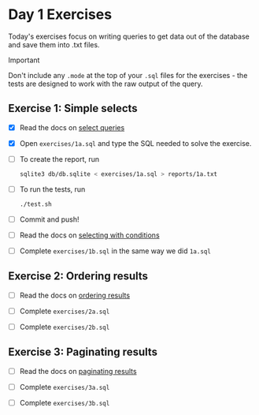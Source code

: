 # Day 1 Exercises

Today's exercises focus on writing queries to get data out of the database and
save them into .txt files.

> [!IMPORTANT]
>
> Don't include any `.mode` at the top of your `.sql` files for the exercises -
> the tests are designed to work with the raw output of the query.

## Exercise 1: Simple selects

- [x] Read the docs on
      [select queries](https://tech-docs.corndel.com/sql/select-queries.html)

- [x] Open `exercises/1a.sql` and type the SQL needed to solve the exercise.

- [ ] To create the report, run

  ```bash
  sqlite3 db/db.sqlite < exercises/1a.sql > reports/1a.txt
  ```

- [ ] To run the tests, run

  ```bash
  ./test.sh
  ```

- [ ] Commit and push!

- [ ] Read the docs on
      [selecting with conditions](https://tech-docs.corndel.com/sql/select-queries.html)

- [ ] Complete `exercises/1b.sql` in the same way we did `1a.sql`

## Exercise 2: Ordering results

- [ ] Read the docs on
      [ordering results](https://tech-docs.corndel.com/sql/ordering-results.html)

- [ ] Complete `exercises/2a.sql`

- [ ] Complete `exercises/2b.sql`

## Exercise 3: Paginating results

- [ ] Read the docs on
      [paginating results](https://tech-docs.corndel.com/sql/limit-offset.html)

- [ ] Complete `exercises/3a.sql`

- [ ] Complete `exercises/3b.sql`
